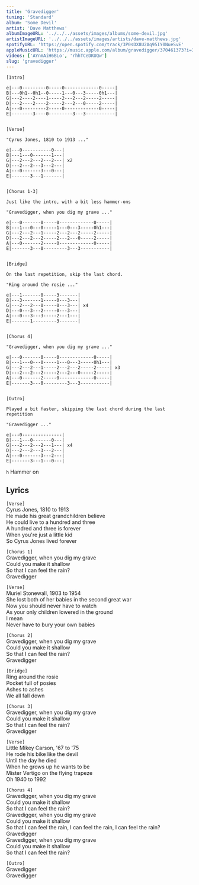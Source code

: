 ```yaml
---
title: 'Gravedigger'
tuning: 'Standard'
album: 'Some Devil'
artist: 'Dave Matthews'
albumImageURL: '../../../assets/images/albums/some-devil.jpg'
artistImageURL: '../../../assets/images/artists/dave-matthews.jpg'
spotifyURL: 'https://open.spotify.com/track/3P0sDX8U2Aq95IY0NueSvE'
appleMusicURL: 'https://music.apple.com/album/gravedigger/370461373?i=370461379'
videos: ['AYnmAiH6BLo', 'rhhTCeDKUQw']
slug: 'gravedigger'
---
```


```
[Intro]

e|---0---------0-----0-------------0-----|
B|---0h1--0h1--0-----1---0---3-----0h1---|
G|---2----2----1-----2---2---2-----2-----|
D|---2----2----2-----2---2---0-----2-----|
A|---0---------2-----0-------------0-----|
E|--------3----0---------3---3-----------|


[Verse]

"Cyrus Jones, 1810 to 1913 ..."

e|---0-----------0---|
B|---1---0-------1---|
G|---2---2---2---2---| x2
D|---2---2---3---2---|
A|---0-------3---0---|
E|-------3---1-------|


[Chorus 1-3]

Just like the intro, with a bit less hammer-ons

"Gravedigger, when you dig my grave ..."

e|---0-------0-----0-------------0-----|
B|---1---0---0-----1---0---3-----0h1---|
G|---2---2---1-----2---2---2-----2-----|
D|---2---2---2-----2---2---0-----2-----|
A|---0-------2-----0-------------0-----|
E|-------3---0---------3---3-----------|


[Bridge]

On the last repetition, skip the last chord.

"Ring around the rosie ..."

e|---1-------0-----3-------|
B|---3-------1-----0---3---|
G|---2---2---0-----0---3---| x4
D|---0---3---2-----0---3---|
A|---0---3---3-----2---1---|
E|-------1---------3-------|


[Chorus 4]

"Gravedigger, when you dig my grave ..."

e|---0-------0-----0-------------0-----|
B|---1---0---0-----1---0---3-----0h1---|
G|---2---2---1-----2---2---2-----2-----| x3
D|---2---2---2-----2---2---0-----2-----|
A|---0-------2-----0-------------0-----|
E|-------3---0---------3---3-----------|


[Outro]

Played a bit faster, skipping the last chord during the last repetition

"Gravedigger ..."

e|---0---------------|
B|---1---0-------0---|
G|---2---2---2---1---| x4
D|---2---2---3---2---|
A|---0-------3---2---|
E|-------3---1---0---|
```

`h` Hammer on

## Lyrics

`[Verse]`  
Cyrus Jones, 1810 to 1913  
He made his great grandchildren believe  
He could live to a hundred and three  
A hundred and three is forever  
When you're just a little kid  
So Cyrus Jones lived forever

`[Chorus 1]`  
Gravedigger, when you dig my grave  
Could you make it shallow  
So that I can feel the rain?  
Gravedigger

`[Verse]`  
Muriel Stonewall, 1903 to 1954  
She lost both of her babies in the second great war  
Now you should never have to watch  
As your only children lowered in the ground  
I mean  
Never have to bury your own babies

`[Chorus 2]`  
Gravedigger, when you dig my grave  
Could you make it shallow  
So that I can feel the rain?  
Gravedigger

`[Bridge]`  
Ring around the rosie  
Pocket full of posies  
Ashes to ashes  
We all fall down

`[Chorus 3]`  
Gravedigger, when you dig my grave  
Could you make it shallow  
So that I can feel the rain?  
Gravedigger

`[Verse]`  
Little Mikey Carson, '67 to '75  
He rode his bike like the devil  
Until the day he died  
When he grows up he wants to be  
Mister Vertigo on the flying trapeze  
Oh 1940 to 1992

`[Chorus 4]`  
Gravedigger, when you dig my grave  
Could you make it shallow  
So that I can feel the rain?  
Gravedigger, when you dig my grave  
Could you make it shallow  
So that I can feel the rain, I can feel the rain, I can feel the rain?  
Gravedigger  
Gravedigger, when you dig my grave  
Could you make it shallow  
So that I can feel the rain?

`[Outro]`  
Gravedigger  
Gravedigger
